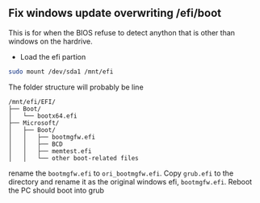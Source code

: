 ## Fix windows update overwriting /efi/boot
This is for when the BIOS refuse to detect anython that is other than windows on the hardrive.

- Load the efi partion

```bash
sudo mount /dev/sda1 /mnt/efi
```

The folder structure will probably be line
```
/mnt/efi/EFI/
├── Boot/
│   └── bootx64.efi
├── Microsoft/
│   ├── Boot/
│   │   ├── bootmgfw.efi
│   │   ├── BCD
│   │   ├── memtest.efi
│   │   └── other boot-related files
```

rename the `bootmgfw.efi` to `ori_bootmgfw.efi`. Copy `grub.efi` to the directory and rename it as the original windows efi, `bootmgfw.efi`. Reboot the PC should boot into grub
